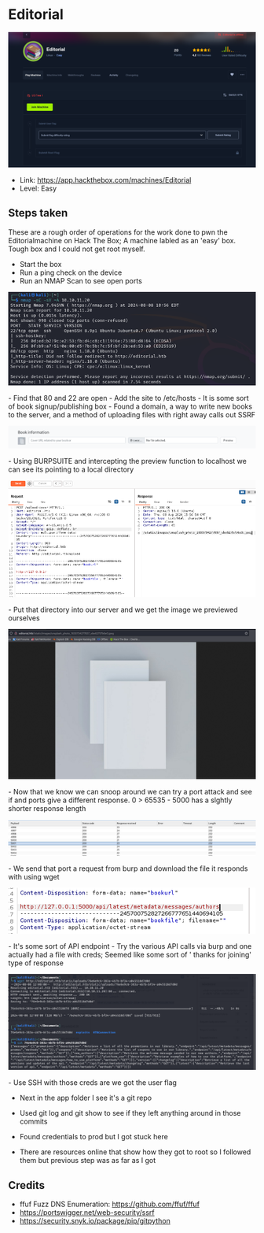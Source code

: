 # Editorial

<p align="center">
<img src="./dash.png?raw=true">
</p>

- Link: https://app.hackthebox.com/machines/Editorial
- Level: Easy

## Steps taken

These are a rough order of operations for the work done to pwn the Editorialmachine on Hack The Box; A machine labled as an 'easy' box. Tough box and I could not get root myself.

- Start the box
- Run a ping check on the device 
- Run an NMAP Scan to see open ports
<p align="center">
<img src="./nmap.png?raw=true">
</p>
- Find that 80 and 22 are open
- Add the site to /etc/hosts
- It is some sort of book signup/publishing box
- Found a domain, a way to write new books to the server, and a method of uploading files with right away calls out SSRF
<p align="center">
<img src="./input.png?raw=true">
</p>
- Using BURPSUITE and intercepting the preview function to localhost we can see its pointing to a local directory
<p align="center">
<img src="./burp.png?raw=true">
</p>
- Put that directory into our server and we get the image we previewed ourselves
<p align="center">
<img src="./imagepreview.png?raw=true">
</p>
- Now that we know we can snoop around we can try a port attack and see if and ports give a different response. 0 > 65535
- 5000 has a slghtly shorter response length
<p align="center">
<img src="./requestsize.png?raw=true">
</p>
- We send that port a request from burp and download the file it responds with using wget
<p align="center">
<img src="./burp2.png?raw=true">
</p>
- It's some sort of API endpoint
- Try the various API calls via burp and one actually had a file with creds; Seemed like some sort of ' thanks for joining' type of response
<p align="center">
<img src="./apicall.png?raw=true">
</p>
- Use SSH with those creds are we got the user flag

- Next in the app folder I see it's a git repo

- Used git log and git show to see if they left anything around in those commits

- Found credentials to prod but I got stuck here

- There are resources online that show how they got to root so I followed them but previous step was as far as I got


## Credits

- ffuf Fuzz DNS Enumeration: https://github.com/ffuf/ffuf
- https://portswigger.net/web-security/ssrf
- https://security.snyk.io/package/pip/gitpython

